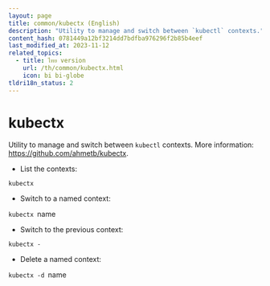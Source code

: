 ```yaml
---
layout: page
title: common/kubectx (English)
description: "Utility to manage and switch between `kubectl` contexts."
content_hash: 0781449a12bf3214dd7bdfba976296f2b85b4eef
last_modified_at: 2023-11-12
related_topics:
  - title: ไทย version
    url: /th/common/kubectx.html
    icon: bi bi-globe
tldri18n_status: 2
---
```

# kubectx

Utility to manage and switch between `kubectl` contexts.
More information: <https://github.com/ahmetb/kubectx>.

- List the contexts:

`kubectx`

- Switch to a named context:

`kubectx `<span class="tldr-var badge badge-pill bg-dark-lm bg-white-dm text-white-lm text-dark-dm font-weight-bold">name</span>

- Switch to the previous context:

`kubectx -`

- Delete a named context:

`kubectx -d `<span class="tldr-var badge badge-pill bg-dark-lm bg-white-dm text-white-lm text-dark-dm font-weight-bold">name</span>
